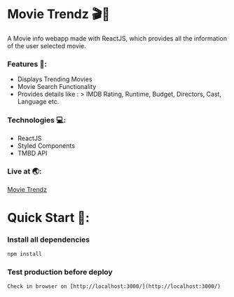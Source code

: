 # Movie Trendz 🎬🍿

A Movie info webapp made with ReactJS, which provides all the information of the user selected movie.

### Features 🔐:

- Displays Trending Movies
- Movie Search Functionality
- Provides details like : > IMDB Rating, Runtime, Budget, Directors, Cast, Language etc. 

### Technologies 💻:

- ReactJS
- Styled Components
- TMBD API

### Live at 🌏:

[Movie Trendz](https://movietrendz.netlify.app/)

# Quick Start 🚀:

### Install all dependencies

```bash
npm install
```

### Test production before deploy
```
Check in browser on [http://localhost:3000/](http://localhost:3000/)
```
